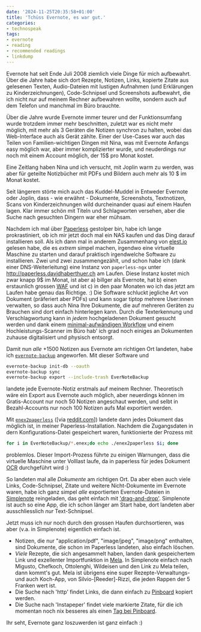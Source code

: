 ```yaml
---
date: '2024-11-25T20:35:58+01:00'
title: 'Tchüss Evernote, es war gut.'
categories:
- technospeak
tags:
- evernote
- reading
- recommended readings
- linkdump
---
```


Evernote hat seit Ende Juli 2008 ziemlich viele Dinge für mich aufbewahrt.
Über die Jahre habe sich dort Rezepte, Notizen, Links, kopierte Zitate aus gelesenen Texten, Audio-Dateien mit lustigen Aufnahmen (und Erklärungen zu Kinderzeichnungen), Code-Schnipsel und Screenshots aufbewahrt, die ich nicht nur auf meinem Rechner aufbewahren wollte, sondern auch auf dem Telefon und manchmal im Büro brauchte.

Über die Jahre wurde Evernote immer teurer und der Funktionsumfang wurde trotzdem immer mehr beschnitten, zuletzt war es nicht mehr möglich, mit mehr als 3 Geräten die Notizen synchron zu halten, wobei das Web-Interface auch als Gerät zählte.
Einer der Use-Cases war auch das Teilen von Familien-wichtigen Dingen mit Nina, was mit Evernote Anfangs easy möglich war, aber immer komplizierter wurde, und neuderdings nur noch mit einem Account möglich, der 15$ pro Monat kostet.

Eine Zeitlang haben Nina und ich versucht, mit Joplin warm zu werden, was aber für geteilte Notizbücher mit PDFs und Bildern auch mehr als 10 $ im Monat kostet.

Seit längerem störte mich auch das Kuddel-Muddel in Entweder Evernote oder Joplin, dass - wie erwähnt - Dokumente, Screenshots, Textnotizen, Scans von Kinderzeichnungen wild durcheinander quasi auf einem Haufen lagen.
Klar immer schön mit Titeln und Schlagworten versehen, aber die Suche nach gesuchten Dingern war eher mühsam.

Nachdem ich mal über [Paperless](https://docs.paperless-ngx.com) gestolper bin, habe ich lange prokrastiniert, ob ich mir jetzt doch mal ein NAS kaufen und das Ding darauf installieren soll.
Als ich dann mal in anderem Zusammenhang von [elest.io](https://elest.io) gelesen habe, die es *extrem* simpel machen, irgendwo eine virtuelle Maschine zu starten und darauf praktisch irgendwelche Software zu installieren.
Zwei und zwei zusammengezählt, und schon habe ich (dank einer DNS-Weiterleitung) eine Instanz von `paperless-ngx` unter http://paperless.davidhaberthuer.ch am Laufen.
Diese Instanz kostet mich zwar knapp 9$ im Monat, ist aber a) billger als Evernote, hat b) einen erstaunlich grossen [WAF](https://de.wikipedia.org/wiki/Woman_acceptance_factor) und ist c) in den paar Monaten wo ich das jetzt am Laufen habe genau das Richtige. :)
Die Software schluckt jegliche Art von Dokument (präferiert aber PDFs) und kann sogar tiptop mehrere User:innen verwalten, so dass auch Nina Ihre Dokumente, die auf mehreren Geräten zu Brauchen sind dort einfach hinterlegen kann.
Durch die Texterkennung und Verschlagwortung kann in *jedem* hochgeladenen Dokument gesucht werden und dank einem [minimal-aufwändigen Workflow](https://docs.paperless-ngx.com/usage/#usage-recommended-workflow) und einem Hochleistungs-Scanner im Büro hab' ich grad noch einiges an Dokumenten zuhause digitalisiert und physisch entsorgt.

Damit nun *alle* +1500 Notizen aus Evernote am richtigen Ort landeten, habe ich [`evernote-backup`](https://github.com/vzhd1701/evernote-backup) angeworfen.
Mit dieser Software und

```bash
evernote-backup init-db --oauth
evernote-backup sync
evernote-backup export --include-trash EverNoteBackup
```
landete jede Evernote-Notiz erstmals auf meinem Rechner.
Theoretisch wäre ein Export aus Evernote auch möglich, aber neuerdings können im Gratis-Account nur noch 50 Notizen angeschaut werden, und selbt in Bezahl-Accounts nur noch 100 Notizen aufs Mal exportiert werden.

Mit [`enex2paperless`](https://github.com/kevinzehnder/enex2paperless) ([via  [reddit.com](https://www.reddit.com/r/selfhosted/comments/120mmo1/comment/kjy5hbg/)]) landete dann jedes Dokument das möglich ist, in meiner Paperless-Installation.
Nachdem die Zugangsdaten in dern Konfigurations-Datei gespeichert waren, funktionierte der Prozess mit

```bash
for i in EverNoteBackup/*.enex;do echo ./enex2paperless $i; done 
```
problemlos.
Dieser Import-Prozess führte zu einigen Warnungen, dass die virtuelle Maschine unter Volllast laufe, da in paperless für jedes Dokument [OCR](https://de.wikipedia.org/wiki/Texterkennung) durchgeführt wird :)

So landeten mal alle *Dokumente* am richtigen Ort.
Da aber eben auch viele Links, Code-Schnipsel, Zitate und weitere Nicht-Dokumente im Evernote waren, habe ich ganz simpel *alle* exportierten Evernote-Dateien in [Simplenote](https://simplenote.com) reingeladen, das geht einfach mit ['drag-and-drop'](https://simplenote.com/2018/11/29/bring-all-your-notes-home-with-the-new-import).
Simplenote ist auch so eine App, die ich schon länger am Start habe, dort landeten aber ausschliesslich *nur* Text-Schnipsel.

Jetzt muss ich nur noch durch den grossen Haufen durchsortieren, was aber (v.a. in Simplenote) eigentlich einfach ist.

- Notizen, die nur "application/pdf", "image/jpeg", "image/png" enthalten, sind Dokumente, die schon im Paperless landeten, also einfach löschen.
- *Viele* Rezepte, die sich angesammelt haben, landen dank gespeichertem Link und exzellenter Importfunktion in [Mela](https://mela.recipes/). In Simplenote einfach nach Migusto, Chefkoch, Ottolenghi, Wildeisen und den Link zu Mela teilen, dann kommt's gut. Mela ist übrigens eine super Rezepte-Verwaltungs- und auch Koch-App, von Silvio-[Reeder]-Rizzi, die jeden Rappen der 5 Franken wert ist.
- Die Suche nach 'http' findet Links, die dann einfach zu [Pinboard]( https://pinboard.in/u:habi) kopiert werden.
- Die Suche nach 'Instapeper' findet viele markierte Zitate, für die ich momentan noch nix besseres als einen [Tag bei Pinboard](https://pinboard.in/u:habi/t:quote).

Ihr seht, Evernote ganz loszuwerden ist ganz einfach :)